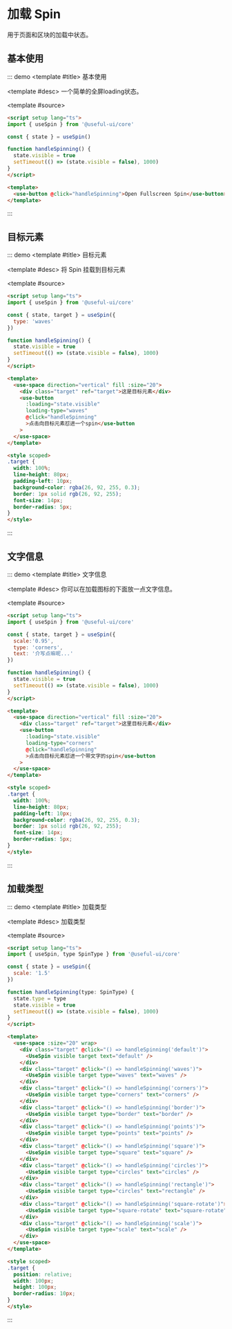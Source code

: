 # 加载 Spin

用于页面和区块的加载中状态。

## 基本使用

::: demo
<template #title>
基本使用
</template>

<template #desc>
一个简单的全屏loading状态。
</template>

<template #source>
 <spin-basic></spin-basic>
</template>

```html
<script setup lang="ts">
import { useSpin } from '@useful-ui/core'

const { state } = useSpin()

function handleSpinning() {
  state.visible = true
  setTimeout(() => (state.visible = false), 1000)
}
</script>

<template>
  <use-button @click="handleSpinning">Open Fullscreen Spin</use-button>
</template>
```
:::


## 目标元素

::: demo
<template #title>
目标元素
</template>

<template #desc>
将 Spin 挂载到目标元素
</template>

<template #source>
 <spin-target></spin-target>
</template>

```html
<script setup lang="ts">
import { useSpin } from '@useful-ui/core'

const { state, target } = useSpin({
  type: 'waves'
})

function handleSpinning() {
  state.visible = true
  setTimeout(() => (state.visible = false), 1000)
}
</script>

<template>
  <use-space direction="vertical" fill :size="20">
    <div class="target" ref="target">这是目标元素</div>
    <use-button
      :loading="state.visible"
      loading-type="waves"
      @click="handleSpinning"
      >点击向目标元素怼进一个spin</use-button
    >
  </use-space>
</template>

<style scoped>
.target {
  width: 100%;
  line-height: 80px;
  padding-left: 10px;
  background-color: rgba(26, 92, 255, 0.3);
  border: 1px solid rgb(26, 92, 255);
  font-size: 14px;
  border-radius: 5px;
}
</style>
```
:::


## 文字信息

::: demo
<template #title>
文字信息
</template>

<template #desc>
你可以在加载图标的下面放一点文字信息。
</template>

<template #source>
 <spin-text></spin-text>
</template>

```html
<script setup lang="ts">
import { useSpin } from '@useful-ui/core'

const { state, target } = useSpin({
  scale:'0.95',
  type: 'corners',
  text: '介写点嘛呢...'
})

function handleSpinning() {
  state.visible = true
  setTimeout(() => (state.visible = false), 1000)
}
</script>

<template>
  <use-space direction="vertical" fill :size="20">
    <div class="target" ref="target">这里目标元素</div>
    <use-button
      :loading="state.visible"
      loading-type="corners"
      @click="handleSpinning"
      >点击向目标元素怼进一个带文字的spin</use-button
    >
  </use-space>
</template>

<style scoped>
.target {
  width: 100%;
  line-height: 80px;
  padding-left: 10px;
  background-color: rgba(26, 92, 255, 0.3);
  border: 1px solid rgb(26, 92, 255);
  font-size: 14px;
  border-radius: 5px;
}
</style>
```
:::


## 加载类型

::: demo
<template #title>
加载类型
</template>

<template #desc>
加载类型
</template>

<template #source>
 <spin-type></spin-type>
</template>

```html
<script setup lang="ts">
import { useSpin, type SpinType } from '@useful-ui/core'

const { state } = useSpin({
  scale: '1.5'
})

function handleSpinning(type: SpinType) {
  state.type = type
  state.visible = true
  setTimeout(() => (state.visible = false), 1000)
}
</script>

<template>
  <use-space :size="20" wrap>
    <div class="target" @click="() => handleSpinning('default')">
      <UseSpin visible target text="default" />
    </div>
    <div class="target" @click="() => handleSpinning('waves')">
      <UseSpin visible target type="waves" text="waves" />
    </div>
    <div class="target" @click="() => handleSpinning('corners')">
      <UseSpin visible target type="corners" text="corners" />
    </div>
    <div class="target" @click="() => handleSpinning('border')">
      <UseSpin visible target type="border" text="border" />
    </div>
    <div class="target" @click="() => handleSpinning('points')">
      <UseSpin visible target type="points" text="points" />
    </div>
    <div class="target" @click="() => handleSpinning('square')">
      <UseSpin visible target type="square" text="square" />
    </div>
    <div class="target" @click="() => handleSpinning('circles')">
      <UseSpin visible target type="circles" text="circles" />
    </div>
    <div class="target" @click="() => handleSpinning('rectangle')">
      <UseSpin visible target type="circles" text="rectangle" />
    </div>
    <div class="target" @click="() => handleSpinning('square-rotate')">
      <UseSpin visible target type="square-rotate" text="square-rotate" />
    </div>
    <div class="target" @click="() => handleSpinning('scale')">
      <UseSpin visible target type="scale" text="scale" />
    </div>
  </use-space>
</template>

<style scoped>
.target {
  position: relative;
  width: 100px;
  height: 100px;
  border-radius: 10px;
}
</style>
```
:::
